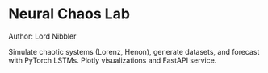 # Neural Chaos Lab

Author: Lord Nibbler

Simulate chaotic systems (Lorenz, Henon), generate datasets, and forecast with PyTorch LSTMs. Plotly visualizations and FastAPI service.
